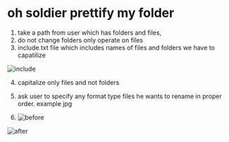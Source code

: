 # oh soldier prettify my folder
1) take a path from user which has folders and files,
2) do not change folders only operate on files
3) include.txt file which includes names of files and folders we have to capatilize

  ![include](https://user-images.githubusercontent.com/85392154/122681757-98850c80-d213-11eb-8dbf-33eafaad031f.png)

4) capitalize only files and not folders
5) ask user to specify any format type files he wants to rename in proper order. example jpg

6) ![before](https://user-images.githubusercontent.com/85392154/122681791-b9e5f880-d213-11eb-8f36-992b1c61095f.png)

![after](https://user-images.githubusercontent.com/85392154/122681799-be121600-d213-11eb-8ca2-8f27e6f55c05.png)

